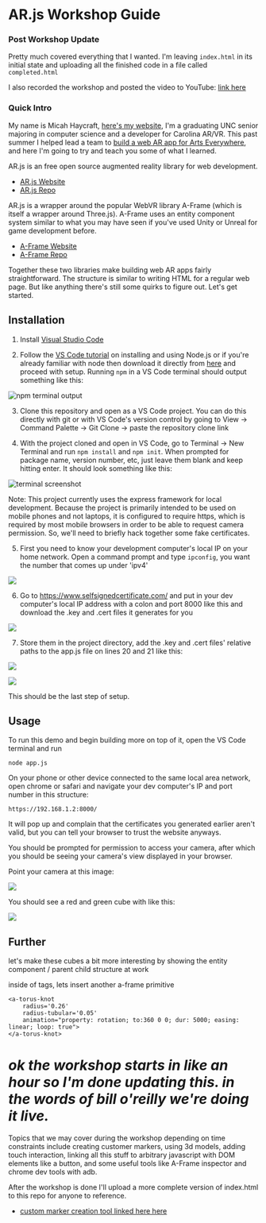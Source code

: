 # AR.js Workshop Guide

### Post Workshop Update
Pretty much covered everything that I wanted. I'm leaving ```index.html``` in its initial state and uploading all the finished code in a file called ```completed.html```

I also recorded the workshop and posted the video to YouTube: [link here](https://youtu.be/3hm2lgH0KW4)

### Quick Intro
My name is Micah Haycraft, [here's my website](https://mhaycraft.dev/), I'm a graduating UNC senior majoring in computer science and a developer for Carolina AR/VR. This past summer I helped lead a team to [build a web AR app for Arts Everywhere](https://artseverywhere.unc.edu/art-walk-on-franklin/), and here I'm going to try and teach you some of what I learned.

AR.js is an free open source augmented reality library for web development. 

- [AR.js Website](https://ar-js-org.github.io/AR.js-Docs/)
- [AR.js Repo](https://github.com/AR-js-org/AR.js)

AR.js is a wrapper around the popular WebVR library A-Frame (which is itself a wrapper around Three.js). A-Frame uses an entity component system similar to what you may have seen if you've used Unity or Unreal for game development before.

- [A-Frame Website](https://aframe.io/)
- [A-Frame Repo](https://github.com/aframevr/aframe)

Together these two libraries make building web AR apps fairly straightforward. The structure is similar to writing HTML for a regular web page. But like anything there's still some quirks to figure out. Let's get started.

## Installation


1) Install [Visual Studio Code](https://code.visualstudio.com/docs/setup/setup-overview)

2) Follow the [VS Code tutorial](https://code.visualstudio.com/docs/nodejs/nodejs-tutorial) on installing and using Node.js or if you're already familiar with node then download it directly from [here](https://nodejs.org/en/download/) and proceed with setup. Running ```npm``` in a VS Code terminal should output something like this: 

![npm terminal output](https://i.imgur.com/7xg9Ztl.png)

3) Clone this repository and open as a VS Code project. You can do this directly with git or with VS Code's version control by going to View -> Command Palette -> Git Clone -> paste the repository clone link

4) With the project cloned and open in VS Code, go to Terminal -> New Terminal and run ```npm install``` and ```npm init```. When prompted for package name, version number, etc, just leave them blank and keep hitting enter. It should look something like this: 

![terminal screenshot](https://i.imgur.com/fxvAzfW.png)

Note: This project currently uses the express framework for local development. Because the project is primarily intended to be used on mobile phones and not laptops, it is configured to require https, which is required by most mobile browsers in order to be able to request camera permission. So, we'll need to briefly hack together some fake certificates.

5) First you need to know your development computer's local IP on your home network. Open a command prompt and type ```ipconfig```, you want the number that comes up under 'ipv4' 

![](https://i.imgur.com/pBylBm6.png)

6) Go to https://www.selfsignedcertificate.com/ and put in your dev computer's local IP address with a colon and port 8000 like this and download the .key and .cert files it generates for you 

![](https://i.imgur.com/6P99jv2.png)

7)  Store them in the project directory, add the .key and .cert files' relative paths to the app.js file on lines 20 and 21 like this: 

![](https://i.imgur.com/O87kbJe.png)

![](https://i.imgur.com/hgphSZ2.png)

This should be the last step of setup.

## Usage

To run this demo and begin building more on top of it, open the VS Code terminal and run 

```node app.js```

On your phone or other device connected to the same local area network, open chrome or safari and navigate your dev computer's IP and port number in this structure:

 ```https://192.168.1.2:8000/``` 

It will pop up and complain that the certificates you generated earlier aren't valid, but you can tell your browser to trust the website anyways.

You should be prompted for permission to access your camera, after which you should be seeing your camera's view displayed in your browser.

Point your camera at this image:

![](https://github.com/MEECAH/MEECAH.github.io/blob/master/hiro_and_kanji.png?raw=true)

You should see a red and green cube with like this:

![](https://i.imgur.com/zJSFGJZ.png)


## Further 

let's make these cubes a bit more interesting by showing the entity component / parent child structure at work

inside of <a-box> tags, lets insert another a-frame primitive
```
<a-torus-knot 
    radius='0.26' 
    radius-tubular='0.05'
    animation="property: rotation; to:360 0 0; dur: 5000; easing: linear; loop: true">
</a-torus-knot>
```

# _ok the workshop starts in like an hour so I'm done updating this. in the words of bill o'reilly we're doing it live._

Topics that we may cover during the workshop depending on time constraints include creating customer markers, using 3d models, adding touch interaction, linking all this stuff to arbitrary javascript with DOM elements like a button, and some useful tools like A-Frame inspector and chrome dev tools with adb.

After the workshop is done I'll upload a more complete version of index.html to this repo for anyone to reference.

- [custom marker creation tool linked here here](https://jeromeetienne.github.io/AR.js/three.js/examples/marker-training/examples/generator.html)
